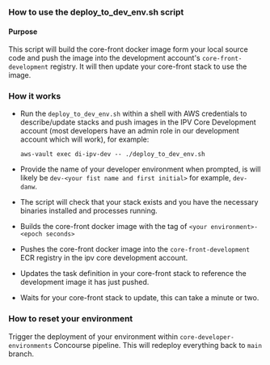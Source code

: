 ### How to use the deploy_to_dev_env.sh script

#### Purpose
This script will build the core-front docker image form your local source code and push the image into the development account's `core-front-development` registry. It will then update your core-front stack to use the image.

### How it works
- Run the `deploy_to_dev_env.sh` within a shell with AWS credentials to describe/update stacks and push images in the IPV Core Development account (most developers have an admin role in our development account which will work), for example:

  `aws-vault exec di-ipv-dev -- ./deploy_to_dev_env.sh`
- Provide the name of your developer environment when prompted, is will likely be `dev-<your fist name and first initial>` for example, `dev-danw`.
- The script will check that your stack exists and you have the necessary binaries installed and processes running.
- Builds the core-front docker image with the tag of `<your environment>-<epoch seconds>`
- Pushes the core-front docker image into the `core-front-development` ECR registry in the ipv core development account.
- Updates the task definition in your core-front stack to reference the development image it has just pushed.
- Waits for your core-front stack to update, this can take a minute or two.

### How to reset your environment
Trigger the deployment of your environment within `core-developer-environments` Concourse pipeline. This will redeploy everything back to `main` branch.